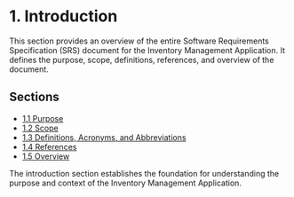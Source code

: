 # 1. Introduction

This section provides an overview of the entire Software Requirements Specification (SRS) document for the Inventory Management Application. It defines the purpose, scope, definitions, references, and overview of the document.

## Sections

- [1.1 Purpose](./1.1_purpose.md)
- [1.2 Scope](./1.2_scope.md)
- [1.3 Definitions, Acronyms, and Abbreviations](./1.3_definitions.md)
- [1.4 References](./1.4_references.md)
- [1.5 Overview](./1.5_overview.md)

The introduction section establishes the foundation for understanding the purpose and context of the Inventory Management Application.
